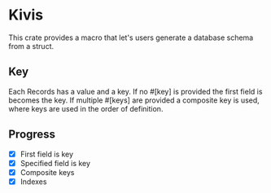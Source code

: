# Kivis

This crate provides a macro that let's users generate a database schema from a struct.

## Key

Each Records has a value and a key. If no #[key] is provided the first field is becomes the key. If multiple #[keys] are provided a composite key is used, where keys are used in the order of definition.

## Progress

* [x] First field is key
* [x] Specified field is key
* [x] Composite keys
* [x] Indexes